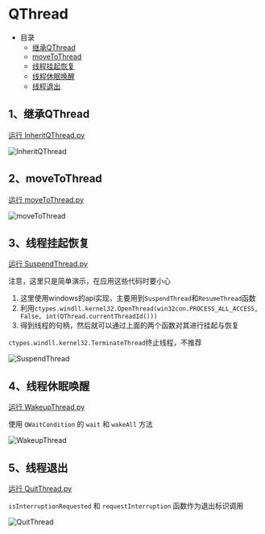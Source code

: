 # QThread

- 目录
  - [继承QThread](#1继承QThread)
  - [moveToThread](#2movetothread)
  - [线程挂起恢复](#3线程挂起恢复)
  - [线程休眠唤醒](#4线程休眠唤醒)
  - [线程退出](#5线程退出)

## 1、继承QThread

[运行 InheritQThread.py](InheritQThread.py)

![InheritQThread](ScreenShot/InheritQThread.png)

## 2、moveToThread

[运行 moveToThread.py](moveToThread.py)

![moveToThread](ScreenShot/InheritQThread.png)

## 3、线程挂起恢复

[运行 SuspendThread.py](SuspendThread.py)

注意，这里只是简单演示，在应用这些代码时要小心

1. 这里使用windows的api实现，主要用到`SuspendThread`和`ResumeThread`函数
1. 利用`ctypes.windll.kernel32.OpenThread(win32con.PROCESS_ALL_ACCESS, False, int(QThread.currentThreadId()))`
1. 得到线程的句柄，然后就可以通过上面的两个函数对其进行挂起与恢复

`ctypes.windll.kernel32.TerminateThread`终止线程，不推荐

![SuspendThread](ScreenShot/SuspendThread.gif)

## 4、线程休眠唤醒

[运行 WakeupThread.py](WakeupThread.py)

使用 `QWaitCondition` 的 `wait` 和 `wakeAll` 方法

![WakeupThread](ScreenShot/WakeupThread.gif)

## 5、线程退出

[运行 QuitThread.py](QuitThread.py)

`isInterruptionRequested` 和 `requestInterruption` 函数作为退出标识调用

![QuitThread](ScreenShot/QuitThread.jpg)
